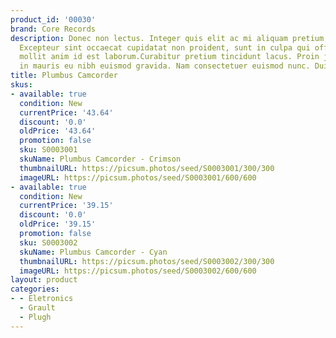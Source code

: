 ```yaml
---
product_id: '00030'
brand: Core Records
description: Donec non lectus. Integer quis elit ac mi aliquam pretium. Nullam ornare.
  Excepteur sint occaecat cupidatat non proident, sunt in culpa qui officia deserunt
  mollit anim id est laborum.Curabitur pretium tincidunt lacus. Proin justo. Integer
  in mauris eu nibh euismod gravida. Nam consectetuer euismod nunc. Duis quis quam.
title: Plumbus Camcorder
skus:
- available: true
  condition: New
  currentPrice: '43.64'
  discount: '0.0'
  oldPrice: '43.64'
  promotion: false
  sku: S0003001
  skuName: Plumbus Camcorder - Crimson
  thumbnailURL: https://picsum.photos/seed/S0003001/300/300
  imageURL: https://picsum.photos/seed/S0003001/600/600
- available: true
  condition: New
  currentPrice: '39.15'
  discount: '0.0'
  oldPrice: '39.15'
  promotion: false
  sku: S0003002
  skuName: Plumbus Camcorder - Cyan
  thumbnailURL: https://picsum.photos/seed/S0003002/300/300
  imageURL: https://picsum.photos/seed/S0003002/600/600
layout: product
categories:
- - Eletronics
  - Grault
  - Plugh
---
```

